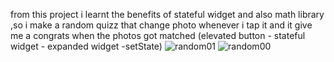 from this project i learnt the benefits of stateful widget and also math library ,so i make a random quizz that change photo whenever i tap it and it give me a congrats when the photos got matched (elevated button - stateful widget - expanded widget -setState)
![random01](https://github.com/bwalidd/flutter_random/assets/90640697/9c17d42b-c796-4f41-a144-33941398fe43)
![random00](https://github.com/bwalidd/flutter_random/assets/90640697/5cd67680-748f-41b2-9065-69fba935371e)
